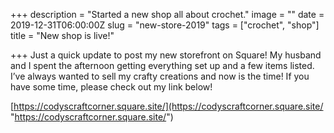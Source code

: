 +++
description = "Started a new shop all about crochet."
image = ""
date = 2019-12-31T06:00:00Z
slug = "new-store-2019"
tags = ["crochet", "shop"]
title = "New shop is live!"

+++
Just a quick update to post my new storefront on Square! My husband and I spent the afternoon getting everything set up and a few items listed. I’ve always wanted to sell my crafty creations and now is the time! If you have some time, please check out my link below! 

[https://codyscraftcorner.square.site/](https://codyscraftcorner.square.site/ "https://codyscraftcorner.square.site/")
